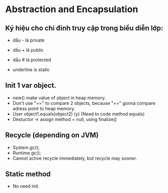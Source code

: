 # Abstraction and Encapsulation


## Ký hiệu cho chỉ đinh truy cập trong biểu diễn lớp:

- dấu - là private

- dấu + là public

- dấu # là protected

- underline is static

## Init 1 var object.
- new() make value of object in heap memory.
- Don't use "==" to compare 2 objects, because "==" gonna compare adress point to heap memory.
- User object1.equals(object2) (y) (Need to code method equals)
- Destuctor -> assign method = null, using finalize()

## Recycle (depending on JVM)
- System.gc();
- Runtime.gc();
- Cannot active recycle immediately, but recycle may sooner.

## Static method
- No need init.
